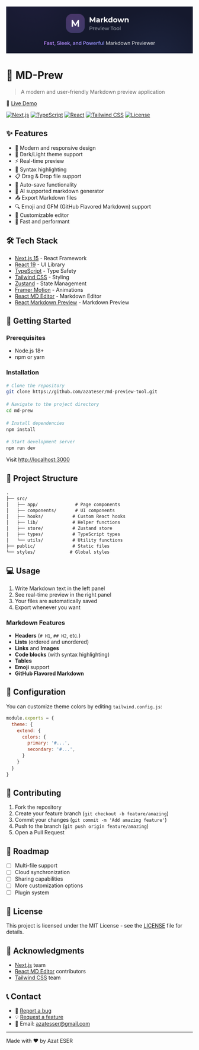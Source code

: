![Demo](./readme-assets/banner-image.png)

# 📝 MD-Prew

> A modern and user-friendly Markdown preview application

🔗 [Live Demo](https://md-preview-tool.vercel.app/landing)

[![Next.js](https://img.shields.io/badge/Next.js-15.2.2-black)](https://nextjs.org/)
[![TypeScript](https://img.shields.io/badge/TypeScript-5-blue)](https://www.typescriptlang.org/)
[![React](https://img.shields.io/badge/React-19-61dafb)](https://react.dev/)
[![Tailwind CSS](https://img.shields.io/badge/Tailwind_CSS-3.4-38bdf8)](https://tailwindcss.com/)
[![License](https://img.shields.io/badge/License-MIT-green.svg)](LICENSE)


## ✨ Features

- 📱 Modern and responsive design
- 🌙 Dark/Light theme support
- ⚡️ Real-time preview
- 🎨 Syntax highlighting
- 📋 Drag & Drop file support
- 💾 Auto-save functionality
- 🤖 AI supported markdown generator
- 📤 Export Markdown files
- 🔍 Emoji and GFM (GitHub Flavored Markdown) support
- 🎯 Customizable editor
- 🚀 Fast and performant

## 🛠️ Tech Stack

- [Next.js 15](https://nextjs.org/) - React Framework
- [React 19](https://react.dev/) - UI Library
- [TypeScript](https://www.typescriptlang.org/) - Type Safety
- [Tailwind CSS](https://tailwindcss.com/) - Styling
- [Zustand](https://zustand-demo.pmnd.rs/) - State Management
- [Framer Motion](https://www.framer.com/motion/) - Animations
- [React MD Editor](https://uiwjs.github.io/react-md-editor/) - Markdown Editor
- [React Markdown Preview](https://uiwjs.github.io/react-markdown-preview/) - Markdown Preview

## 🚀 Getting Started

### Prerequisites

- Node.js 18+
- npm or yarn

### Installation

```bash
# Clone the repository
git clone https://github.com/azateser/md-preview-tool.git

# Navigate to the project directory
cd md-prew

# Install dependencies
npm install

# Start development server
npm run dev
```

Visit [http://localhost:3000](http://localhost:3000)

## 📁 Project Structure

```
.
├── src/
│   ├── app/              # Page components
│   ├── components/       # UI components
│   ├── hooks/           # Custom React hooks
│   ├── lib/             # Helper functions
│   ├── store/           # Zustand store
│   ├── types/           # TypeScript types
│   └── utils/           # Utility functions
├── public/              # Static files
└── styles/             # Global styles
```

## 💻 Usage

1. Write Markdown text in the left panel
2. See real-time preview in the right panel
3. Your files are automatically saved
4. Export whenever you want

### Markdown Features

- **Headers** (`# H1`, `## H2`, etc.)
- **Lists** (ordered and unordered)
- **Links** and **Images**
- **Code blocks** (with syntax highlighting)
- **Tables**
- **Emoji** support
- **GitHub Flavored Markdown**

## 🔧 Configuration

You can customize theme colors by editing `tailwind.config.js`:

```js
module.exports = {
  theme: {
    extend: {
      colors: {
        primary: '#...',
        secondary: '#...',
      }
    }
  }
}
```

## 🤝 Contributing

1. Fork the repository
2. Create your feature branch (`git checkout -b feature/amazing`)
3. Commit your changes (`git commit -m 'Add amazing feature'`)
4. Push to the branch (`git push origin feature/amazing`)
5. Open a Pull Request

## 📝 Roadmap

- [ ] Multi-file support
- [ ] Cloud synchronization
- [ ] Sharing capabilities
- [ ] More customization options
- [ ] Plugin system

## 📄 License

This project is licensed under the MIT License - see the [LICENSE](LICENSE) file for details.

## 🙏 Acknowledgments

- [Next.js](https://nextjs.org/) team
- [React MD Editor](https://uiwjs.github.io/react-md-editor/) contributors
- [Tailwind CSS](https://tailwindcss.com/) team

## 📞 Contact

- 🐛 [Report a bug](https://github.com/yourusername/md-preview-tool/issues)
- 💡 [Request a feature](https://github.com/yourusername/md-preview-tool/issues)
- 📧 Email: azatesser@gmail.com

---

Made with ❤️ by Azat ESER
